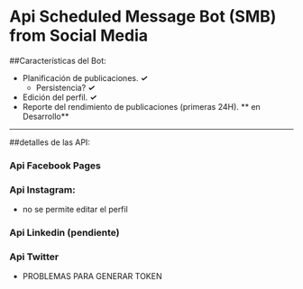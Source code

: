# Api Scheduled Message Bot (SMB) from Social Media

##Características del Bot:

* Planificación de publicaciones. **_✓_**
  * Persistencia? **_✓_**
* Edición del perfil. **_✓_**
* Reporte del rendimiento de publicaciones (primeras 24H). ** en Desarrollo**

***
##detalles de las API:
### Api Facebook Pages
### Api Instagram:
* no se permite editar el perfil
### Api Linkedin (pendiente)
### Api Twitter
* PROBLEMAS PARA GENERAR TOKEN
